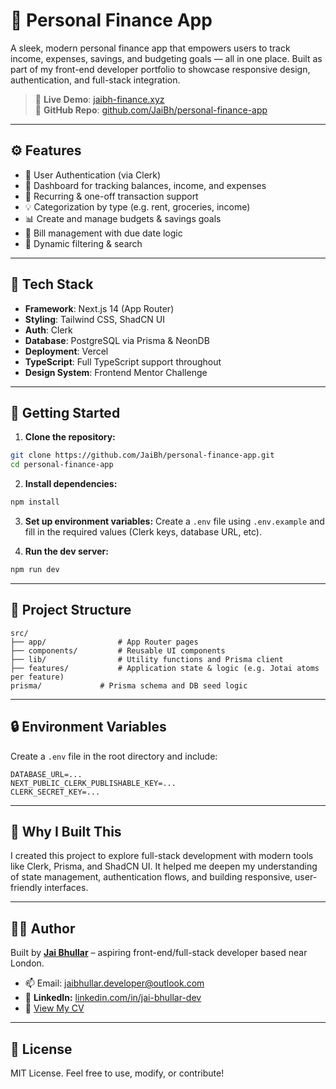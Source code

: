 # 💸 Personal Finance App

A sleek, modern personal finance app that empowers users to track income, expenses, savings, and budgeting goals — all in one place. Built as part of my front-end developer portfolio to showcase responsive design, authentication, and full-stack integration.

> 🔗 **Live Demo**: [jaibh-finance.xyz](https://www.jaibh-finance.xyz)  
> 🧠 **GitHub Repo**: [github.com/JaiBh/personal-finance-app](https://github.com/JaiBh/personal-finance-app)

---

## ⚙️ Features

- 🔐 User Authentication (via Clerk)
- 🏦 Dashboard for tracking balances, income, and expenses
- 📆 Recurring & one-off transaction support
- 💡 Categorization by type (e.g. rent, groceries, income)
- 📊 Create and manage budgets & savings goals
- 🧾 Bill management with due date logic
- 🔎 Dynamic filtering & search

---

## 🧰 Tech Stack

- **Framework**: Next.js 14 (App Router)
- **Styling**: Tailwind CSS, ShadCN UI
- **Auth**: Clerk
- **Database**: PostgreSQL via Prisma & NeonDB
- **Deployment**: Vercel
- **TypeScript**: Full TypeScript support throughout
- **Design System**: Frontend Mentor Challenge

---

## 🚀 Getting Started

1. **Clone the repository:**

```bash
git clone https://github.com/JaiBh/personal-finance-app.git
cd personal-finance-app
```

2. **Install dependencies:**

```bash
npm install
```

3. **Set up environment variables:**
   Create a `.env` file using `.env.example` and fill in the required values (Clerk keys, database URL, etc).

4. **Run the dev server:**

```bash
npm run dev
```

---

## 📁 Project Structure

```
src/
├── app/                # App Router pages
├── components/         # Reusable UI components
├── lib/                # Utility functions and Prisma client
├── features/           # Application state & logic (e.g. Jotai atoms per feature)
prisma/             # Prisma schema and DB seed logic
```

---

## 🔒 Environment Variables

Create a `.env` file in the root directory and include:

```
DATABASE_URL=...
NEXT_PUBLIC_CLERK_PUBLISHABLE_KEY=...
CLERK_SECRET_KEY=...
```

---

## 🤔 Why I Built This

I created this project to explore full-stack development with modern tools like Clerk, Prisma, and ShadCN UI. It helped me deepen my understanding of state management, authentication flows, and building responsive, user-friendly interfaces.

---

## 🧑‍💻 Author

Built by [**Jai Bhullar**](https://jaibh-portfolio.vercel.app) – aspiring front-end/full-stack developer based near London.

- 📫 Email: jaibhullar.developer@outlook.com
- 🔗 **LinkedIn:** [linkedin.com/in/jai-bhullar-dev](https://www.linkedin.com/in/jai-bhullar-dev)
- 📄 [View My CV](https://drive.google.com/file/d/1_cvbQ0_aN2NriJZgmYCE5YCcDnxHFLhg/view?usp=sharing)

---

## 📝 License

MIT License. Feel free to use, modify, or contribute!
